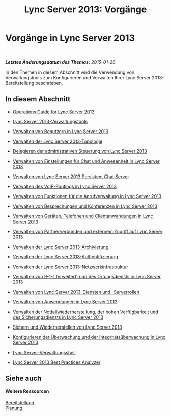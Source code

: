 ﻿---
title: 'Lync Server 2013: Vorgänge'
TOCTitle: Vorgänge
ms:assetid: 528db561-0efe-4e55-8547-9f3836993f2d
ms:mtpsurl: https://technet.microsoft.com/de-de/library/Gg398344(v=OCS.15)
ms:contentKeyID: 49294004
ms.date: 05/19/2016
mtps_version: v=OCS.15
ms.translationtype: HT
---

# Vorgänge in Lync Server 2013

 

_**Letztes Änderungsdatum des Themas:** 2015-01-26_

In den Themen in diesem Abschnitt wird die Verwendung von Verwaltungstools zum Konfigurieren und Verwalten Ihrer Lync Server 2013-Bereitstellung beschrieben.

## In diesem Abschnitt

  - [Operations Guide for Lync Server 2013](lync-server-2013-operations-guide.md)

  - [Lync Server 2013-Verwaltungstools](lync-server-2013-lync-server-administrative-tools.md)

  - [Verwalten von Benutzern in Lync Server 2013](lync-server-2013-managing-users-in-lync-server.md)

  - [Verwalten der Lync Server 2013-Topologie](lync-server-2013-managing-the-lync-server-topology.md)

  - [Delegieren der administrativen Steuerung von Lync Server 2013](lync-server-2013-delegating-administrative-control-of-lync-server.md)

  - [Verwalten von Einstellungen für Chat und Anwesenheit in Lync Server 2013](lync-server-2013-managing-im-and-presence-settings.md)

  - [Verwalten von Lync Server 2013 Persistent Chat Server](managing-lync-server-2013-persistent-chat-server.md)

  - [Verwalten des VoIP-Routings in Lync Server 2013](lync-server-2013-managing-voice-routing.md)

  - [Verwalten von Funktionen für die Anrufverwaltung in Lync Server 2013](lync-server-2013-managing-call-management-features.md)

  - [Verwalten von Besprechungen und Konferenzen in Lync Server 2013](lync-server-2013-managing-meetings-and-conferences.md)

  - [Verwalten von Geräten, Telefonen und Clientanwendungen in Lync Server 2013](lync-server-2013-managing-devices-phones-and-client-applications.md)

  - [Verwalten von Partnerverbünden und externem Zugriff auf Lync Server 2013](lync-server-2013-managing-federation-and-external-access-to-lync-server-2013.md)

  - [Verwalten der Lync Server 2013-Archivierung](lync-server-2013-managing-archiving.md)

  - [Verwalten der Lync Server 2013-Authentifizierung](lync-server-2013-managing-lync-server-authentication.md)

  - [Verwalten der Lync Server 2013-Netzwerkinfrastruktur](lync-server-2013-managing-the-lync-server-2013-network-infrastructure.md)

  - [Verwalten von 9-1-1 (erweitert) und des Ortungsdiensts in Lync Server 2013](lync-server-2013-managing-enhanced-9-1-1-and-the-location-service.md)

  - [Verwalten von Lync Server 2013-Diensten und -Serverrollen](lync-server-2013-managing-lync-server-services-and-server-roles.md)

  - [Verwalten von Anwendungen in Lync Server 2013](lync-server-2013-managing-applications.md)

  - [Verwalten der Notfallwiederherstellung, der hohen Verfügbarkeit und des Sicherungsdiensts in Lync Server 2013](lync-server-2013-managing-lync-server-disaster-recovery-high-availability-and-backup-service.md)

  - [Sichern und Wiederherstellen von Lync Server 2013](lync-server-2013-backing-up-and-restoring-lync-server.md)

  - [Konfigurieren der Überwachung und der Integritätsüberwachung in Lync Server 2013](lync-server-2013-monitoring-and-health-configuration.md)

  - [Lync Server-Verwaltungsshell](lync-server-2013-lync-server-management-shell.md)

  - [Lync Server 2013 Best Practices Analyzer](lync-server-2013-lync-server-best-practices-analyzer.md)

## Siehe auch

#### Weitere Ressourcen

[Bereitstellung](lync-server-2013-deployment.md)  
[Planung](lync-server-2013-planning.md)


